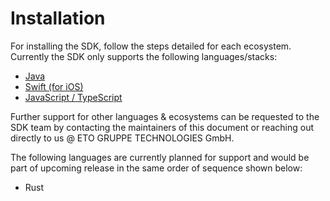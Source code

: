 # Installation

For installing the SDK, follow the steps detailed for each ecosystem. Currently the SDK only supports the following languages/stacks:

- [Java](./Java.md)
- [Swift (for iOS)](Swift.md)
- [JavaScript / TypeScript](./JS_TS.md)

Further support for other languages & ecosystems can be requested to the SDK team by contacting the maintainers of this document or reaching out directly to us @ ETO GRUPPE TECHNOLOGIES GmbH.

The following languages are currently planned for support and would be part of upcoming release in the same order of sequence shown below:

- Rust
